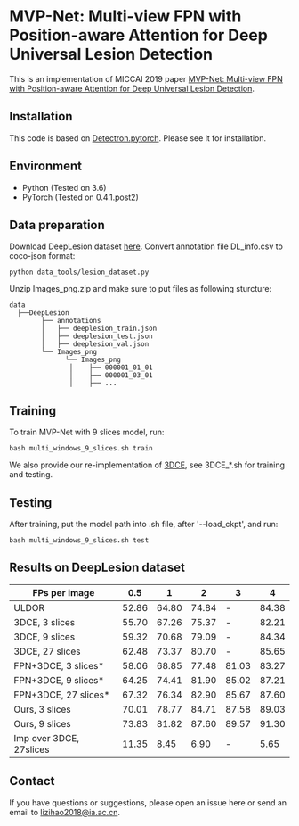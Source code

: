 
# MVP-Net: Multi-view FPN with Position-aware Attention for Deep Universal Lesion Detection
This is an implementation of MICCAI 2019 paper [MVP-Net: Multi-view FPN with Position-aware Attention for Deep Universal Lesion Detection](https://arxiv.org/abs/1909.04247v3).

## Installation
This code is based on [Detectron.pytorch](https://github.com/roytseng-tw/Detectron.pytorch). Please see it for installation.


## Environment
  - Python (Tested on 3.6)
  - PyTorch (Tested on 0.4.1.post2)

## Data preparation
Download DeepLesion dataset [here](https://nihcc.app.box.com/v/deeplesion).
Convert annotation file DL_info.csv to coco-json format:
```
python data_tools/lesion_dataset.py
```

Unzip Images_png.zip and make sure to put files as following sturcture:

```
data
  ├──DeepLesion
        ├── annotations
        │   ├── deeplesion_train.json
        │   ├── deeplesion_test.json
        │   ├── deeplesion_val.json
        └── Images_png
              └── Images_png
               │    ├── 000001_01_01
               │    ├── 000001_03_01
               │    ├── ...
```

## Training
To train MVP-Net with 9 slices model, run:
```
bash multi_windows_9_slices.sh train
```
We also provide our re-implementation of [3DCE](https://arxiv.org/pdf/1806.09648.pdf), see 3DCE_*.sh for training and testing.

## Testing
After training, put the model path into .sh file, after '--load_ckpt', and run:
```
bash multi_windows_9_slices.sh test
```


## Results on DeepLesion dataset
| FPs per image           | 0\.5   | 1      | 2      | 3      | 4      |
|-------------------------|--------|--------|--------|--------|--------|
| ULDOR                   | 52\.86 | 64\.80 | 74\.84 | \-     | 84\.38 |
| 3DCE, 3 slices          | 55\.70 | 67\.26 | 75\.37 | \-     | 82\.21 |
| 3DCE, 9 slices          | 59\.32 | 70\.68 | 79\.09 | \-     | 84\.34 |
| 3DCE, 27 slices         | 62\.48 | 73\.37 | 80\.70 | \-     | 85\.65 |
| FPN\+3DCE, 3 slices\*   | 58\.06 | 68\.85 | 77\.48 | 81\.03 | 83\.27 |
| FPN\+3DCE, 9 slices\*   | 64\.25 | 74\.41 | 81\.90 | 85\.02 | 87\.21 |
| FPN\+3DCE, 27 slices\*  | 67\.32 | 76\.34 | 82\.90 | 85\.67 | 87\.60 |
| Ours, 3 slices          | 70\.01 | 78\.77 | 84\.71 | 87\.58 | 89\.03 |
| Ours, 9 slices          | 73\.83 | 81\.82 | 87\.60 | 89\.57 | 91\.30 |
| Imp over 3DCE, 27slices | 11\.35 | 8\.45  | 6\.90  | \-     | 5\.65  |


## Contact
If you have questions or suggestions, please open an issue here or send an email to lizihao2018@ia.ac.cn.


